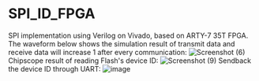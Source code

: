 # SPI_ID_FPGA
SPI implementation using Verilog on Vivado, based on ARTY-7 35T FPGA.
The waveform below shows the simulation result of transmit data and receive data will increase 1 after every communication:
![Screenshot (6)](https://user-images.githubusercontent.com/96307958/233910843-6ae0a520-cd49-4e27-a643-4866cae9fa96.png)
Chipscope result of reading Flash's device ID:
![Screenshot (9)](https://user-images.githubusercontent.com/96307958/235352759-fa46225f-0365-48d6-9d3c-4fc0681043b8.png)
Sendback the device ID through UART:
![image](https://user-images.githubusercontent.com/96307958/235352808-b5470bfd-3e13-4c29-836e-c5ffe54c8287.png)

